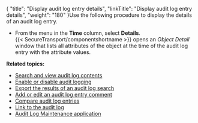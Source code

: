 {
    "title": "Display audit log entry details",
    "linkTitle": "Display audit log entry details",
    "weight": "180"
}Use the following procedure to display the details of an audit log entry.

-   From the menu in the **Time** column, select **Details**.  
    {{< SecureTransport/componentshortname >}} opens an *Object Detail* window that lists all attributes of the object at the time of the audit log entry with the attribute values.

**Related topics:**

-   [Search and view audit log contents](../t_st_search_view_audit_log_contents)
-   [Enable or disable audit logging](../t_st_enable_disable_audit_logging)
-   [Export the results of an audit log search](../t_st_export_results_audit_log_search)
-   [Add or edit an audit log entry comment](../t_st_add_edit_audit_log_entry_comment)
-   [Compare audit log entries](../t_st_compare_audit_log_entries)
-   [Link to the audit log](../t_st_link_to_audit_log)
-   [Audit Log Maintenance application](../c_st_audit_log_maintenance_application)
